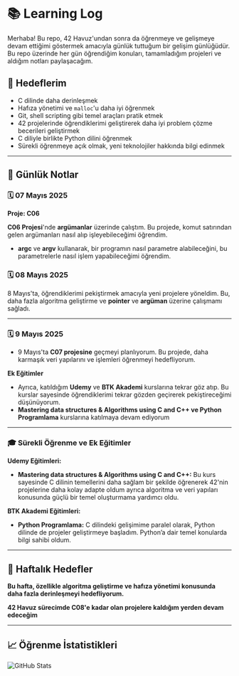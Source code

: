 # 📚 Learning Log

Merhaba! Bu repo, 42 Havuz'undan sonra da öğrenmeye ve gelişmeye devam ettiğimi göstermek amacıyla günlük tuttuğum bir gelişim günlüğüdür. Bu repo üzerinde her gün öğrendiğim konuları, tamamladığım projeleri ve aldığım notları paylaşacağım.

## 🚀 Hedeflerim

- C dilinde daha derinleşmek
- Hafıza yönetimi ve `malloc`'u daha iyi öğrenmek
- Git, shell scripting gibi temel araçları pratik etmek
- 42 projelerinde öğrendiklerimi geliştirerek daha iyi problem çözme becerileri geliştirmek
- C diliyle birlikte Python dilini öğrenmek
- Sürekli öğrenmeye açık olmak, yeni teknolojiler hakkında bilgi edinmek

---

## 📅 Günlük Notlar

### 🗓️ 07 Mayıs 2025

**Proje: C06**

**C06 Projesi**'nde **argümanlar** üzerinde çalıştım. Bu projede, komut satırından gelen argümanları nasıl alıp işleyebileceğimi öğrendim.
- **argc** ve **argv** kullanarak, bir programın nasıl parametre alabileceğini, bu parametrelerle nasıl işlem yapabileceğimi öğrendim.

### 🗓️ 08 Mayıs 2025

8 Mayıs'ta, öğrendiklerimi pekiştirmek amacıyla yeni projelere yöneldim. Bu, daha fazla algoritma geliştirme ve **pointer** ve **argüman** üzerine çalışmamı sağladı.
  
---

### 🗓️ 9 Mayıs 2025

- 9 Mayıs'ta **C07 projesine** geçmeyi planlıyorum. Bu projede, daha karmaşık veri yapılarını ve işlemleri öğrenmeyi hedefliyorum.

**Ek Eğitimler**

- Ayrıca, katıldığım **Udemy** ve **BTK Akademi** kurslarına tekrar göz atıp. Bu kurslar sayesinde öğrendiklerimi tekrar gözden geçirerek pekiştireceğimi düşünüyorum.
- **Mastering data structures & Algorithms using C and C++ ve Python Programlama** kurslarına katılmaya devam ediyorum
---

### 🎓 Sürekli Öğrenme ve Ek Eğitimler

**Udemy Eğitimleri:**
- **Mastering data structures & Algorithms using C and C++:** Bu kurs sayesinde C dilinin temellerini daha sağlam bir şekilde öğrenerek 42'nin projelerine daha kolay adapte oldum ayrıca algoritma ve veri yapıları konusunda güçlü bir temel oluşturmama yardımcı oldu.

**BTK Akademi Eğitimleri:**
- **Python Programlama:** C dilindeki gelişimime paralel olarak, Python dilinde de projeler geliştirmeye başladım. Python’a dair temel konularda bilgi sahibi oldum.

---

## 🔄 Haftalık Hedefler

**Bu hafta, özellikle algoritma geliştirme ve hafıza yönetimi konusunda daha fazla derinleşmeyi hedefliyorum.**

**42 Havuz sürecimde C08'e kadar olan projelere kaldığım yerden devam edeceğim**


---



## 📈 Öğrenme İstatistikleri

![GitHub Stats](https://github-readme-stats.vercel.app/api?username=skolak&show_icons=true&hide_title=true&count_private=true&hide=prs)
